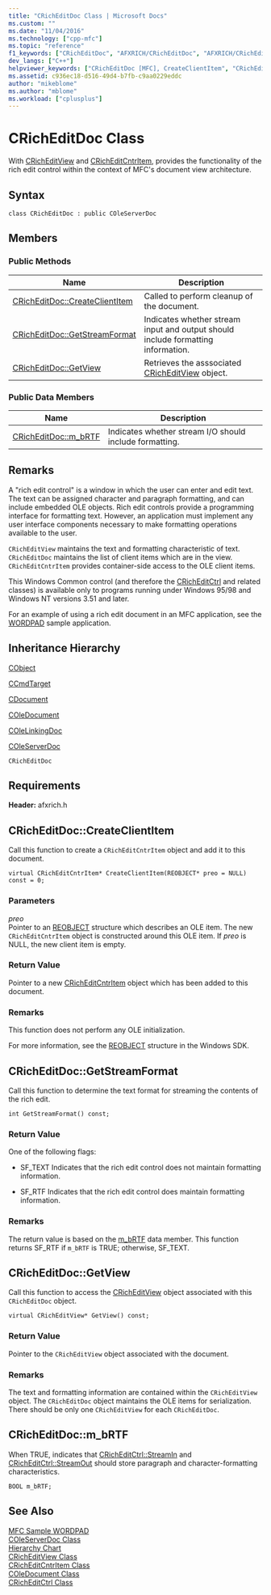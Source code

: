 ```yaml
---
title: "CRichEditDoc Class | Microsoft Docs"
ms.custom: ""
ms.date: "11/04/2016"
ms.technology: ["cpp-mfc"]
ms.topic: "reference"
f1_keywords: ["CRichEditDoc", "AFXRICH/CRichEditDoc", "AFXRICH/CRichEditDoc::CreateClientItem", "AFXRICH/CRichEditDoc::GetStreamFormat", "AFXRICH/CRichEditDoc::GetView", "AFXRICH/CRichEditDoc::m_bRTF"]
dev_langs: ["C++"]
helpviewer_keywords: ["CRichEditDoc [MFC], CreateClientItem", "CRichEditDoc [MFC], GetStreamFormat", "CRichEditDoc [MFC], GetView", "CRichEditDoc [MFC], m_bRTF"]
ms.assetid: c936ec18-d516-49d4-b7fb-c9aa0229eddc
author: "mikeblome"
ms.author: "mblome"
ms.workload: ["cplusplus"]
---
```

# CRichEditDoc Class

With [CRichEditView](../../mfc/reference/cricheditview-class.md) and [CRichEditCntrItem](../../mfc/reference/cricheditcntritem-class.md), provides the functionality of the rich edit control within the context of MFC's document view architecture.

## Syntax

```
class CRichEditDoc : public COleServerDoc
```

## Members

### Public Methods

|Name|Description|
|----------|-----------------|
|[CRichEditDoc::CreateClientItem](#createclientitem)|Called to perform cleanup of the document.|
|[CRichEditDoc::GetStreamFormat](#getstreamformat)|Indicates whether stream input and output should include formatting information.|
|[CRichEditDoc::GetView](#getview)|Retrieves the asssociated [CRichEditView](../../mfc/reference/cricheditview-class.md) object.|

### Public Data Members

|Name|Description|
|----------|-----------------|
|[CRichEditDoc::m_bRTF](#m_brtf)|Indicates whether stream I/O should include formatting.|

## Remarks

A "rich edit control" is a window in which the user can enter and edit text. The text can be assigned character and paragraph formatting, and can include embedded OLE objects. Rich edit controls provide a programming interface for formatting text. However, an application must implement any user interface components necessary to make formatting operations available to the user.

`CRichEditView` maintains the text and formatting characteristic of text. `CRichEditDoc` maintains the list of client items which are in the view. `CRichEditCntrItem` provides container-side access to the OLE client items.

This Windows Common control (and therefore the [CRichEditCtrl](../../mfc/reference/cricheditctrl-class.md) and related classes) is available only to programs running under Windows 95/98 and Windows NT versions 3.51 and later.

For an example of using a rich edit document in an MFC application, see the [WORDPAD](../../visual-cpp-samples.md) sample application.

## Inheritance Hierarchy

[CObject](../../mfc/reference/cobject-class.md)

[CCmdTarget](../../mfc/reference/ccmdtarget-class.md)

[CDocument](../../mfc/reference/cdocument-class.md)

[COleDocument](../../mfc/reference/coledocument-class.md)

[COleLinkingDoc](../../mfc/reference/colelinkingdoc-class.md)

[COleServerDoc](../../mfc/reference/coleserverdoc-class.md)

`CRichEditDoc`

## Requirements

**Header:** afxrich.h

##  <a name="createclientitem"></a>  CRichEditDoc::CreateClientItem

Call this function to create a `CRichEditCntrItem` object and add it to this document.

```
virtual CRichEditCntrItem* CreateClientItem(REOBJECT* preo = NULL) const = 0;
```

### Parameters

*preo*<br/>
Pointer to an [REOBJECT](/windows/desktop/api/richole/ns-richole-_reobject) structure which describes an OLE item. The new `CRichEditCntrItem` object is constructed around this OLE item. If *preo* is NULL, the new client item is empty.

### Return Value

Pointer to a new [CRichEditCntrItem](../../mfc/reference/cricheditcntritem-class.md) object which has been added to this document.

### Remarks

This function does not perform any OLE initialization.

For more information, see the [REOBJECT](/windows/desktop/api/richole/ns-richole-_reobject) structure in the Windows SDK.

##  <a name="getstreamformat"></a>  CRichEditDoc::GetStreamFormat

Call this function to determine the text format for streaming the contents of the rich edit.

```
int GetStreamFormat() const;
```

### Return Value

One of the following flags:

- SF_TEXT Indicates that the rich edit control does not maintain formatting information.

- SF_RTF Indicates that the rich edit control does maintain formatting information.

### Remarks

The return value is based on the [m_bRTF](#m_brtf) data member. This function returns SF_RTF if `m_bRTF` is TRUE; otherwise, SF_TEXT.

##  <a name="getview"></a>  CRichEditDoc::GetView

Call this function to access the [CRichEditView](../../mfc/reference/cricheditview-class.md) object associated with this `CRichEditDoc` object.

```
virtual CRichEditView* GetView() const;
```

### Return Value

Pointer to the `CRichEditView` object associated with the document.

### Remarks

The text and formatting information are contained within the `CRichEditView` object. The `CRichEditDoc` object maintains the OLE items for serialization. There should be only one `CRichEditView` for each `CRichEditDoc`.

##  <a name="m_brtf"></a>  CRichEditDoc::m_bRTF

When TRUE, indicates that [CRichEditCtrl::StreamIn](../../mfc/reference/cricheditctrl-class.md#streamin) and [CRichEditCtrl::StreamOut](../../mfc/reference/cricheditctrl-class.md#streamout) should store paragraph and character-formatting characteristics.

```
BOOL m_bRTF;
```

## See Also

[MFC Sample WORDPAD](../../visual-cpp-samples.md)<br/>
[COleServerDoc Class](../../mfc/reference/coleserverdoc-class.md)<br/>
[Hierarchy Chart](../../mfc/hierarchy-chart.md)<br/>
[CRichEditView Class](../../mfc/reference/cricheditview-class.md)<br/>
[CRichEditCntrItem Class](../../mfc/reference/cricheditcntritem-class.md)<br/>
[COleDocument Class](../../mfc/reference/coledocument-class.md)<br/>
[CRichEditCtrl Class](../../mfc/reference/cricheditctrl-class.md)
